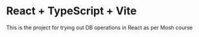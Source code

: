 # React + TypeScript + Vite
This is the project for trying out DB operations in React as per Mosh course
